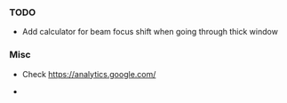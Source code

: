 



### TODO
* Add calculator for beam focus shift when going through thick window



### Misc
* Check https://analytics.google.com/

* 
